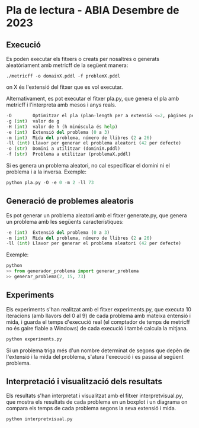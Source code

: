 # Pla de lectura - ABIA Desembre de 2023
## Execució
Es poden executar els fitxers o creats per nosaltres o generats aleatòriament amb metricff de la següent manera:
```
./metricff -o domainX.pddl -f problemX.pddl
```
on X és l'extensió del fitxer que es vol executar.

Alternativament, es pot executar el fitxer pla.py, que genera el pla amb metricff i l'interpreta amb mesos i anys reals.
```python
-O        Optimitzar el pla (plan-length per a extensió <=2, pàgines per mes per a extensió 3)
-g (int)  valor de g
-H (int)  valor de h (h minúscula és help)
-e (int)  Extensió del problema (0 a 3)
-m (int)  Mida del problema, número de llibres (2 a 26)
-ll (int) Llavor per generar el problema aleatori (42 per defecte)
-o (str)  Domini a utilitzar (dominiX.pddl)
-f (str)  Problema a utilitzar (problemaX.pddl)
```
Si es genera un problema aleatori, no cal especificar el domini ni el problema i a la inversa.
Exemple:
```python
python pla.py -O -e 0 -m 2 -ll 73
```

## Generació de problemes aleatoris
Es pot generar un problema aleatori amb el fitxer generate.py, que genera un problema amb les següents característiques:
```python
-e (int)  Extensió del problema (0 a 3)
-m (int)  Mida del problema, número de llibres (2 a 26)
-ll (int) Llavor per generar el problema aleatori (42 per defecte)
```
Exemple:
```python
python
>> from generador_problema import generar_problema
>> generar_problema(2, 15, 73)
```

## Experiments
Els experiments s'han realitzat amb el fitxer experiments.py, que executa 10 iteracions (amb llavors del 0 al 9) de cada problema amb mateixa entensió i mida, i guarda el temps d'execució real (el comptador de temps de metricff no és gaire fiable a Windows) de cada execució i també calcula la mitjana.
```python
python experiments.py
```
Si un problema triga més d'un nombre determinat de segons que depèn de l'extensió i la mida del problema, s'atura l'execució i es passa al següent problema.

## Interpretació i visualització dels resultats
Els resultats s'han interpretat i visualitzat amb el fitxer interpretvisual.py, que mostra els resultats de cada problema en un boxplot i un diagrama on compara els temps de cada problema segons la seva extensió i mida.
```python
python interpretvisual.py
```